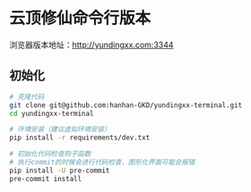 # 云顶修仙命令行版本

浏览器版本地址：http://yundingxx.com:3344

## 初始化

```bash
# 克隆代码
git clone git@github.com:hanhan-GKD/yundingxx-terminal.git
cd yundingxx-terminal

# 环境安装（建议虚拟环境安装）
pip install -r requirements/dev.txt

# 初始化代码检查钩子函数
# 执行commit的时候会进行代码检查，图形化界面可能会报错
pip install -U pre-commit
pre-commit install
```

